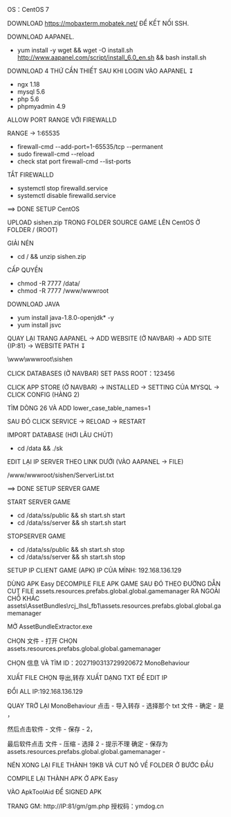 OS：CentOS 7

DOWNLOAD https://mobaxterm.mobatek.net/ ĐỂ KẾT NỐI SSH.

DOWNLOAD AAPANEL.
- yum install -y wget && wget -O install.sh http://www.aapanel.com/script/install_6.0_en.sh && bash install.sh

DOWNLOAD 4 THỨ CẦN THIẾT SAU KHI LOGIN VÀO AAPANEL ↧

- ngx 1.18
- mysql 5.6
- php 5.6
- phpmyadmin 4.9

ALLOW PORT RANGE VỚI FIREWALLD

RANGE -> 1:65535

- firewall-cmd --add-port=1-65535/tcp --permanent
- sudo firewall-cmd --reload
- check stat port firewall-cmd --list-ports

TẮT FIREWALLD
- systemctl stop firewalld.service
- systemctl disable firewalld.service

==> DONE SETUP CentOS

UPLOAD sishen.zip TRONG FOLDER SOURCE GAME LÊN CentOS Ở FOLDER / (ROOT)

GIẢI NÉN

- cd / && unzip sishen.zip

CẤP QUYỀN

- chmod -R 7777 /data/
- chmod -R 7777 /www/wwwroot

DOWNLOAD JAVA

- yum install java-1.8.0-openjdk\* -y
- yum install jsvc

QUAY LẠI TRANG AAPANEL -> ADD WEBSITE (Ở NAVBAR) -> ADD SITE {IP:81} -> WEBSITE PATH ↧

\www\wwwroot\sishen

CLICK DATABASES (Ở NAVBAR) SET PASS ROOT：123456

CLICK APP STORE (Ở NAVBAR) -> INSTALLED -> SETTING CỦA MYSQL -> CLICK CONFIG (HÀNG 2)

TÌM DÒNG 26 VÀ ADD lower_case_table_names=1

SAU ĐÓ CLICK SERVICE -> RELOAD -> RESTART

IMPORT DATABASE (HƠI LÂU CHÚT)

- cd /data && ./sk

EDIT LẠI IP SERVER THEO LINK DƯỚI (VÀO AAPANEL -> FILE)

/www/wwwroot/sishen/ServerList.txt

==> DONE SETUP SERVER GAME

START SERVER GAME

- cd /data/ss/public && sh start.sh start
- cd /data/ss/server && sh start.sh start

STOPSERVER GAME

- cd /data/ss/public && sh start.sh stop
- cd /data/ss/server && sh start.sh stop

SETUP IP CLIENT GAME (APK)
IP CỦA MÌNH: 192.168.136.129

DÙNG APK Easy DECOMPILE FILE APK GAME SAU ĐÓ THEO ĐƯỜNG DẪN CUT FILE assets.resources.prefabs.global.global.gamemanager
RA NGOÀI CHỖ KHÁC
assets\AssetBundles\rcj_lhsl_fb1\assets.resources.prefabs.global.global.gamemanager

MỞ AssetBundleExtractor.exe  

CHỌN 文件 - 打开 CHỌN assets.resources.prefabs.global.global.gamemanager

CHỌN 信息 VÀ TÌM ID：2027190313729920672 MonoBehaviour

XUẤT FILE CHỌN 导出,转存 XUẤT DẠNG TXT ĐỂ EDIT IP

ĐỔI ALL IP:192.168.136.129

QUAY TRỞ LẠI MonoBehaviour 点击 - 导入转存 - 选择那个 txt 文件 - 确定 - 是 ，

然后点击软件 - 文件 - 保存 - 2，

最后软件点击 文件 - 压缩 - 选择 2 - 提示不理 确定 - 保存为 assets.resources.prefabs.global.global.gamemanager -

NÉN XONG LẠI FILE THÀNH 19KB VÀ CUT NÓ VỀ FOLDER Ở BƯỚC ĐẦU

COMPILE LẠI THÀNH APK Ở APK Easy

VÀO ApkToolAid ĐỂ SIGNED APK

TRANG GM:
http://IP:81/gm/gm.php
授权码：ymdog.cn
